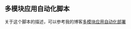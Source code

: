 ## 多模块应用自动化脚本
关于这个脚本的描述，可以参考我的博客[多模块应用自动化部署](https://developers-youcong.github.io/2019/04/11/%E5%A4%9A%E6%A8%A1%E5%9D%97%E5%BA%94%E7%94%A8%E8%87%AA%E5%8A%A8%E5%8C%96%E9%83%A8%E7%BD%B2/)